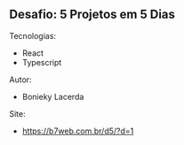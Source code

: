 ## Desafio: 5 Projetos em 5 Dias

Tecnologias:
- React
- Typescript

Autor:
- Bonieky Lacerda

Site:
- https://b7web.com.br/d5/?d=1
